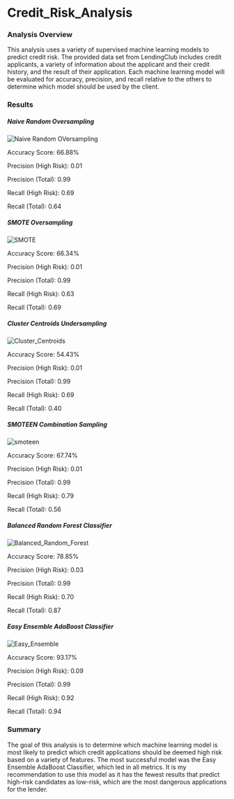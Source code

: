 # Credit_Risk_Analysis

### Analysis Overview
This analysis uses a variety of supervised machine learning models to predict credit risk. The provided data set from LendingClub includes credit applicants, a variety of information about the applicant and their credit history, and the result of their application. Each machine learning model will be evaluated for accuracy, precision, and recall relative to the others to determine which model should be used by the client.

### Results

##### Naive Random Oversampling

![Naive Random OVersampling](https://user-images.githubusercontent.com/86164867/142918951-238f652c-544e-4435-b8e4-f8ed90aeb48f.PNG)

Accuracy Score: 66.88%

Precision (High Risk): 0.01

Precision (Total): 0.99

Recall (High Risk): 0.69

Recall (Total): 0.64

##### SMOTE Oversampling

![SMOTE](https://user-images.githubusercontent.com/86164867/142918874-d032be0d-1edd-41fb-b3b8-51a75dd77761.PNG)

Accuracy Score: 66.34%

Precision (High Risk): 0.01

Precision (Total): 0.99

Recall (High Risk): 0.63

Recall (Total): 0.69


##### Cluster Centroids Undersampling

![Cluster_Centroids](https://user-images.githubusercontent.com/86164867/142918820-081b2abe-de12-41d2-a189-25be7bf7c375.PNG)

Accuracy Score: 54.43%

Precision (High Risk): 0.01

Precision (Total): 0.99

Recall (High Risk): 0.69

Recall (Total): 0.40


##### SMOTEEN Combination Sampling

![smoteen](https://user-images.githubusercontent.com/86164867/142918720-5f3ddaa8-8152-435d-8097-2de6260086a5.PNG)

Accuracy Score: 67.74%

Precision (High Risk): 0.01

Precision (Total): 0.99

Recall (High Risk): 0.79

Recall (Total): 0.56


##### Balanced Random Forest Classifier

![Balanced_Random_Forest](https://user-images.githubusercontent.com/86164867/142918625-9334eaaa-c061-48f5-b1b9-946a4e542d88.PNG)

Accuracy Score: 78.85%

Precision (High Risk): 0.03

Precision (Total): 0.99

Recall (High Risk): 0.70

Recall (Total): 0.87


##### Easy Ensemble AdaBoost Classifier

![Easy_Ensemble](https://user-images.githubusercontent.com/86164867/142918517-6b23a050-6b3a-4eab-9512-f44295c6870a.PNG)

Accuracy Score: 93.17% 

Precision (High Risk): 0.09

Precision (Total): 0.99

Recall (High Risk): 0.92

Recall (Total): 0.94

### Summary
The goal of this analysis is to determine which machine learning model is most likely to predict which credit applications should be deemed high risk based on a variety of features.  The most successful model was the Easy Ensemble AdaBoost Classifier, which led in all metrics. It is my recommendation to use this model as it has the fewest results that predict high-risk candidates as low-risk, which are the most dangerous applications for the lender.  
